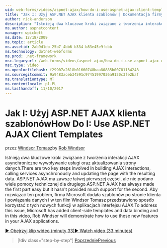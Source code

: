 ```yaml
---
uid: web-forms/videos/aspnet-ajax/how-do-i-use-aspnet-ajax-client-templates
title: "Jak I: Użyj ASP.NET AJAX klienta szablonów | Dokumentacja firmy Microsoft"
author: rick-anderson
description: "Istnieją dwa kluczowe kroki związane z tworzenia interakcji AJAX asynchroniczne wywoływanie usługi oraz aktualizowania strony danych. H ASP.NET AJAX..."
ms.author: aspnetcontent
manager: wpickett
ms.date: 12/18/2009
ms.topic: article
ms.assetid: 2ab9d1eb-25b7-4bb6-b334-b83e45e9fcbb
ms.technology: dotnet-webforms
ms.prod: .net-framework
msc.legacyurl: /web-forms/videos/aspnet-ajax/how-do-i-use-aspnet-ajax-client-templates
msc.type: video
ms.openlocfilehash: f29907a2618b01660748baa80885b00781134248
ms.sourcegitcommit: 9a9483aceb34591c97451997036a9120c3fe2baf
ms.translationtype: MT
ms.contentlocale: pl-PL
ms.lasthandoff: 11/10/2017
---
```

<a name="how-do-i-use-aspnet-ajax-client-templates"></a><span data-ttu-id="9be35-104">Jak I: Użyj ASP.NET AJAX klienta szablonów</span><span class="sxs-lookup"><span data-stu-id="9be35-104">How Do I: Use ASP.NET AJAX Client Templates</span></span>
====================
<span data-ttu-id="9be35-105">przez [Windsor Tomasz](https://twitter.com/robwindsor)</span><span class="sxs-lookup"><span data-stu-id="9be35-105">by [Rob Windsor](https://twitter.com/robwindsor)</span></span>

<span data-ttu-id="9be35-106">Istnieją dwa kluczowe kroki związane z tworzenia interakcji AJAX asynchroniczne wywoływanie usługi oraz aktualizowania strony danych.</span><span class="sxs-lookup"><span data-stu-id="9be35-106">There are two key steps involved in building AJAX interactions, calling services asynchronously and updating the page with the resulting data.</span></span> <span data-ttu-id="9be35-107">ASP.NET AJAX ma zawsze łatwej pierwszej części, ale nie podano wiele pomocy technicznej dla drugiego.</span><span class="sxs-lookup"><span data-stu-id="9be35-107">ASP.NET AJAX has always made the first part easy but it hasn't provided much support for the second.</span></span> <span data-ttu-id="9be35-108">Aby rozwiązać ten problem, firma Microsoft dodała szablonów po stronie klienta i powiązania danych i w ten film Windsor Tomasz przedstawiono sposób korzystać z tych nowych funkcji w aplikacjach interfejsu AJAX.</span><span class="sxs-lookup"><span data-stu-id="9be35-108">To address this issue, Microsoft has added client-side templates and data binding and in this video, Rob Windsor will demonstrate how to use these new features in your AJAX applications.</span></span>

[<span data-ttu-id="9be35-109">&#9654; Obejrzyj klip wideo (minuty 33)</span><span class="sxs-lookup"><span data-stu-id="9be35-109">&#9654; Watch video (33 minutes)</span></span>](https://channel9.msdn.com/Blogs/ASP-NET-Site-Videos/how-do-i-use-aspnet-ajax-client-templates)

>[!div class="step-by-step"]
[<span data-ttu-id="9be35-110">Poprzednie</span><span class="sxs-lookup"><span data-stu-id="9be35-110">Previous</span></span>](how-do-i-customize-error-handling-for-the-aspnet-ajax-updatepanel.md)
